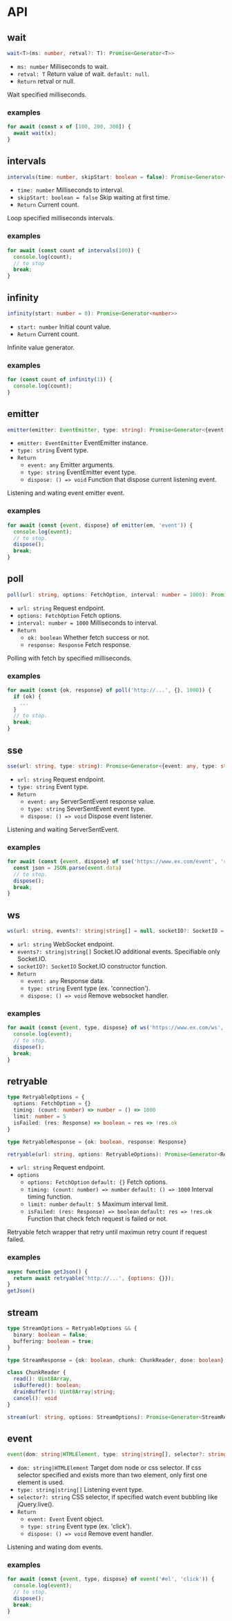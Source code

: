 # API

## wait

```typescript
wait<T>(ms: number, retval?: T): Promise<Generator<T>>
```

* `ms: number` Milliseconds to wait.
* `retval: T` Return value of wait. `default: null`.
* `Return` retval or null.

Wait specified milliseconds.

### examples

```javascript
for await (const x of [100, 200, 300]) {
  await wait(x);
}
```

## intervals

```typescript
intervals(time: number, skipStart: boolean = false): Promise<Generator<number>>
```

* `time: number` Milliseconds to interval.
* `skipStart: boolean = false` Skip waiting at first time.
* `Return` Current count.

Loop specified milliseconds intervals.

### examples

```javascript
for await (const count of intervals(100)) {
  console.log(count);
  // to stop
  break;
}
```

## infinity

```typescript
infinity(start: number = 0): Promise<Generator<number>>
```

* `start: number` Initial count value.
* `Return` Current count.

Infinite value generator.

### examples

```javascript
for (const count of infinity(1)) {
  console.log(count);
}
```

## emitter

```typescript
emitter(emitter: EventEmitter, type: string): Promise<Generator<{event: any, type: string, dispose: () => void}>>
```

* `emitter: EventEmitter` EventEmitter instance.
* `type: string` Event type.
* `Return`
    * `event: any` Emitter arguments.
    * `type: string` EventEmitter event type.
    * `dispose: () => void` Function that dispose current listening event.

Listening and wating event emitter event.

### examples

```javascript
for await (const {event, dispose} of emitter(em, 'event')) {
  console.log(event);
  // to stop.
  dispose();
  break;
}
```

## poll

```typescript
poll(url: string, options: FetchOption, interval: number = 1000): Promise<Generator<{ok: boolean, response: Response}>>
```

* `url: string` Request endpoint.
* `options: FetchOption` Fetch options.
* `interval: number = 1000` Milliseconds to interval.
* `Return`
    * `ok: boolean` Whether fetch success or not.
    * `response: Response` Fetch response.

Polling with fetch by specified milliseconds.

### examples

```javascript
for await (const {ok, response} of poll('http://...', {}, 1000)) {
  if (ok) {
    ...
  }
  // to stop.
  break;
}
```

## sse

```typescript
sse(url: string, type: string): Promise<Generator<{event: any, type: string, dispose: () => void}>>
```

* `url: string` Request endpoint.
* `type: string` Event type.
* `Return`
    * `event: any` ServerSentEvent response value.
    * `type: string` SeverSentEvent event type.
    * `dispose: () => void` Dispose event listener.

Listening and waiting ServerSentEvent.

### examples

```javascript
for await (const {event, dispose} of sse('https://www.ex.com/event', 'request')) {
  const json = JSON.parse(event.data)
  // to stop.
  dispose();
  break;
}
```

## ws

```typescript
ws(url: string, events?: string|string[] = null, socketIO?: SocketIO = null): Promise<Generator<{event: any, type: string, dispose: () => void}>>
```

* `url: string` WebSocket endpoint.
* `events?: string|string[]` Socket.IO additional events. Specifiable only Socket.IO.
* `socketIO?: SocketIO` Socket.IO constructor function.
* `Return`
    * `event: any` Response data.
    * `type: string` Event type (ex. 'connection').
    * `dispose: () => void` Remove websocket handler.

### examples

```javascript
for await (const {event, type, dispose} of ws('https://www.ex.com/ws', 'request', io)) {
  console.log(event);
  // to stop.
  dispose();
  break;
}
```

## retryable

```typescript
type RetryableOptions = {
  options: FetchOption = {}
  timing: (count: number) => number = () => 1000
  limit: number = 5
  isFailed: (res: Response) => boolean = res => !res.ok
}
```

```typescript
type RetryableResponse = {ok: boolean, response: Response}
```

```typescript
retryable(url: string, options: RetryableOptions): Promise<Generator<RetryableResponse>>
```

* `url: string` Request endpoint.
* `options`
    * `options: FetchOption` `default: {}` Fetch options.
    * `timing: (count: number) => number` `default: () => 1000` Interval timing function.
    * `limit: number` `default: 5` Maximum interval limit.
    * `isFailed: (res: Response) => boolean` `default: res => !res.ok` Function that check fetch request is failed or not.

Retryable fetch wrapper that retry until maximun retry count if request failed.

### examples

```javascript
async function getJson() {
  return await retryable('http://...', {options: {}});
}
getJson()
```

## stream

```typescript
type StreamOptions = RetryableOptions && {
  binary: boolean = false;
  buffering: boolean = true;
}
```

```typescript
type StreamResponse = {ok: boolean, chunk: ChunkReader, done: boolean}
```

```typescript
class ChunkReader {
  read(): Uint8Array,
  isBuffered(): boolean;
  drainBuffer(): Uint8Array|string;
  cancel(): void
}
```

```typescript
stream(url: string, options: StreamOptions): Promise<Generator<StreamResponse>>
```

## event

```typescript
event(dom: string|HTMLElement, type: string|string[], selector?: string): Promise<Generator<{event: Event, type: string, dispose: () => void}>>
```

* `dom: string|HTMLElement` Target dom node or css selector. If css selector specified and exists more than two element, only first one element is used.
* `type: string|string[]` Listening event type.
* `selector?: string` CSS selector, if specified watch event bubbling like jQuery.live().
* `Return`
    * `event: Event` Event object.
    * `type: string` Event type (ex. 'click').
    * `dispose: () => void` Remove event handler.

Listening and wating dom events.

### examples

```javascript
for await (const {event, type, dispose} of event('#el', 'click')) {
  console.log(event);
  // to stop.
  dispose();
  break;
}
```
